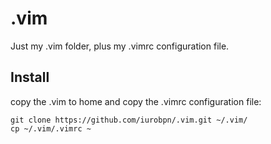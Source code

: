 # .vim
Just my .vim folder, plus my .vimrc configuration file.

## Install
copy the .vim to home and copy the .vimrc configuration file:

```
git clone https://github.com/iurobpn/.vim.git ~/.vim/
cp ~/.vim/.vimrc ~ 
```
